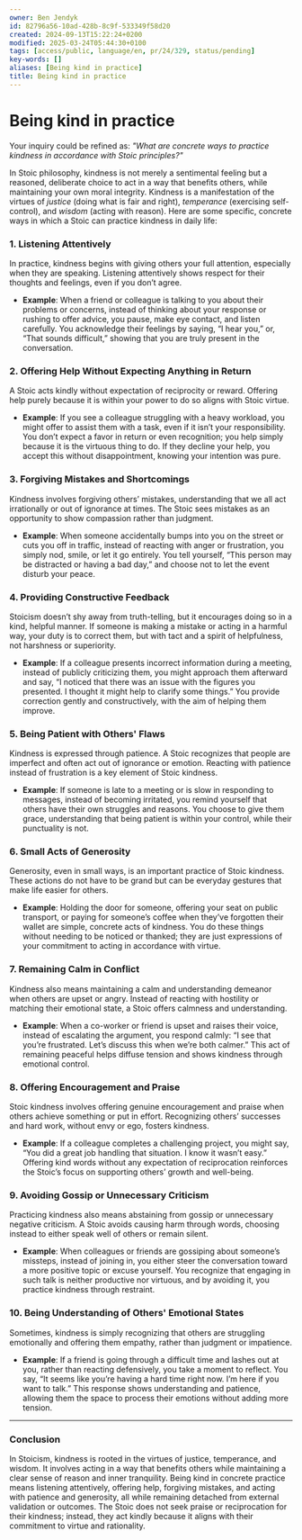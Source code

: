 ```yaml
---
owner: Ben Jendyk
id: 82796a56-10ad-428b-8c9f-533349f58d20
created: 2024-09-13T15:22:24+0200
modified: 2025-03-24T05:44:30+0100
tags: [access/public, language/en, pr/24/329, status/pending]
key-words: []
aliases: [Being kind in practice]
title: Being kind in practice
---
```


# Being kind in practice

Your inquiry could be refined as: *"What are concrete ways to practice kindness in accordance with Stoic principles?"*

In Stoic philosophy, kindness is not merely a sentimental feeling but a reasoned, deliberate choice to act in a way that benefits others, while maintaining your own moral integrity. Kindness is a manifestation of the virtues of *justice* (doing what is fair and right), *temperance* (exercising self-control), and *wisdom* (acting with reason). Here are some specific, concrete ways in which a Stoic can practice kindness in daily life:

### 1. **Listening Attentively**
In practice, kindness begins with giving others your full attention, especially when they are speaking. Listening attentively shows respect for their thoughts and feelings, even if you don’t agree.

- **Example**: When a friend or colleague is talking to you about their problems or concerns, instead of thinking about your response or rushing to offer advice, you pause, make eye contact, and listen carefully. You acknowledge their feelings by saying, “I hear you,” or, “That sounds difficult,” showing that you are truly present in the conversation.

### 2. **Offering Help Without Expecting Anything in Return**
A Stoic acts kindly without expectation of reciprocity or reward. Offering help purely because it is within your power to do so aligns with Stoic virtue.

- **Example**: If you see a colleague struggling with a heavy workload, you might offer to assist them with a task, even if it isn’t your responsibility. You don’t expect a favor in return or even recognition; you help simply because it is the virtuous thing to do. If they decline your help, you accept this without disappointment, knowing your intention was pure.

### 3. **Forgiving Mistakes and Shortcomings**
Kindness involves forgiving others’ mistakes, understanding that we all act irrationally or out of ignorance at times. The Stoic sees mistakes as an opportunity to show compassion rather than judgment.

- **Example**: When someone accidentally bumps into you on the street or cuts you off in traffic, instead of reacting with anger or frustration, you simply nod, smile, or let it go entirely. You tell yourself, “This person may be distracted or having a bad day,” and choose not to let the event disturb your peace.

### 4. **Providing Constructive Feedback**
Stoicism doesn’t shy away from truth-telling, but it encourages doing so in a kind, helpful manner. If someone is making a mistake or acting in a harmful way, your duty is to correct them, but with tact and a spirit of helpfulness, not harshness or superiority.

- **Example**: If a colleague presents incorrect information during a meeting, instead of publicly criticizing them, you might approach them afterward and say, “I noticed that there was an issue with the figures you presented. I thought it might help to clarify some things.” You provide correction gently and constructively, with the aim of helping them improve.

### 5. **Being Patient with Others' Flaws**
Kindness is expressed through patience. A Stoic recognizes that people are imperfect and often act out of ignorance or emotion. Reacting with patience instead of frustration is a key element of Stoic kindness.

- **Example**: If someone is late to a meeting or is slow in responding to messages, instead of becoming irritated, you remind yourself that others have their own struggles and reasons. You choose to give them grace, understanding that being patient is within your control, while their punctuality is not.

### 6. **Small Acts of Generosity**
Generosity, even in small ways, is an important practice of Stoic kindness. These actions do not have to be grand but can be everyday gestures that make life easier for others.

- **Example**: Holding the door for someone, offering your seat on public transport, or paying for someone’s coffee when they’ve forgotten their wallet are simple, concrete acts of kindness. You do these things without needing to be noticed or thanked; they are just expressions of your commitment to acting in accordance with virtue.

### 7. **Remaining Calm in Conflict**
Kindness also means maintaining a calm and understanding demeanor when others are upset or angry. Instead of reacting with hostility or matching their emotional state, a Stoic offers calmness and understanding.

- **Example**: When a co-worker or friend is upset and raises their voice, instead of escalating the argument, you respond calmly: “I see that you’re frustrated. Let’s discuss this when we’re both calmer.” This act of remaining peaceful helps diffuse tension and shows kindness through emotional control.

### 8. **Offering Encouragement and Praise**
Stoic kindness involves offering genuine encouragement and praise when others achieve something or put in effort. Recognizing others’ successes and hard work, without envy or ego, fosters kindness.

- **Example**: If a colleague completes a challenging project, you might say, “You did a great job handling that situation. I know it wasn’t easy.” Offering kind words without any expectation of reciprocation reinforces the Stoic’s focus on supporting others’ growth and well-being.

### 9. **Avoiding Gossip or Unnecessary Criticism**
Practicing kindness also means abstaining from gossip or unnecessary negative criticism. A Stoic avoids causing harm through words, choosing instead to either speak well of others or remain silent.

- **Example**: When colleagues or friends are gossiping about someone’s missteps, instead of joining in, you either steer the conversation toward a more positive topic or excuse yourself. You recognize that engaging in such talk is neither productive nor virtuous, and by avoiding it, you practice kindness through restraint.

### 10. **Being Understanding of Others' Emotional States**
Sometimes, kindness is simply recognizing that others are struggling emotionally and offering them empathy, rather than judgment or impatience.

- **Example**: If a friend is going through a difficult time and lashes out at you, rather than reacting defensively, you take a moment to reflect. You say, “It seems like you’re having a hard time right now. I’m here if you want to talk.” This response shows understanding and patience, allowing them the space to process their emotions without adding more tension.

---

### Conclusion
In Stoicism, kindness is rooted in the virtues of justice, temperance, and wisdom. It involves acting in a way that benefits others while maintaining a clear sense of reason and inner tranquility. Being kind in concrete practice means listening attentively, offering help, forgiving mistakes, and acting with patience and generosity, all while remaining detached from external validation or outcomes. The Stoic does not seek praise or reciprocation for their kindness; instead, they act kindly because it aligns with their commitment to virtue and rationality.